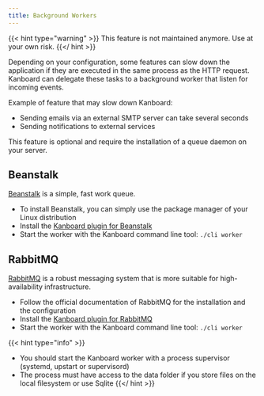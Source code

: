 ```yaml
---
title: Background Workers
---
```


{{< hint type="warning" >}}
This feature is not maintained anymore. Use at your own risk.
{{</ hint >}}

Depending on your configuration, some features can slow down the
application if they are executed in the same process as the HTTP
request. Kanboard can delegate these tasks to a background worker that
listen for incoming events.

Example of feature that may slow down Kanboard:

- Sending emails via an external SMTP server can take several seconds
- Sending notifications to external services

This feature is optional and require the installation of a queue daemon
on your server.

Beanstalk
---------

[Beanstalk](http://kr.github.io/beanstalkd/) is a simple, fast work
queue.

- To install Beanstalk, you can simply use the package manager of your
    Linux distribution
- Install the [Kanboard plugin for
    Beanstalk](https://github.com/kanboard/plugin-beanstalk)
- Start the worker with the Kanboard command line tool: `./cli worker`

RabbitMQ
--------

[RabbitMQ](https://www.rabbitmq.com/) is a robust messaging system that
is more suitable for high-availability infrastructure.

- Follow the official documentation of RabbitMQ for the installation
    and the configuration
- Install the [Kanboard plugin for
    RabbitMQ](https://github.com/kanboard/plugin-rabbitmq)
- Start the worker with the Kanboard command line tool: `./cli worker`

{{< hint type="info" >}}
- You should start the Kanboard worker with a process supervisor
    (systemd, upstart or supervisord)
- The process must have access to the data folder if you store files
    on the local filesystem or use Sqlite
{{</ hint >}}
